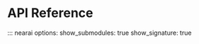 # API Reference

::: nearai
    options: 
        show_submodules: true
        show_signature: true